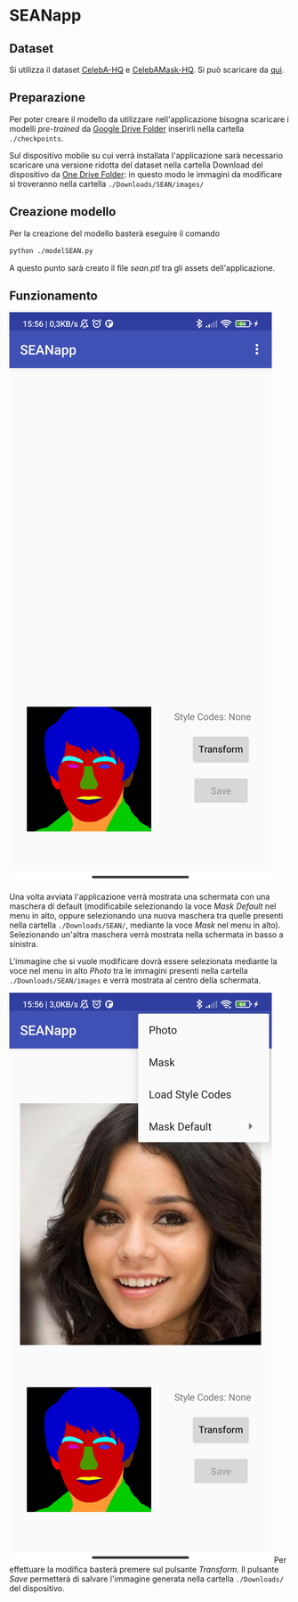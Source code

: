 # SEANapp

## Dataset

Si utilizza il dataset [CelebA-HQ](https://github.com/tkarras/progressive_growing_of_gans) e [CelebAMask-HQ](https://github.com/switchablenorms/CelebAMask-HQ).
Si può scaricare da [qui](https://drive.google.com/file/d/1TKhN9kDvJEcpbIarwsd1_fsTR2vGx6LC/view?usp=sharing). 

## Preparazione

Per poter creare il modello da utilizzare nell'applicazione bisogna scaricare i modelli *pre-trained* da [Google Drive Folder](https://drive.google.com/file/d/1UMgKGdVqlulfgOBV4Z0ajEwPdgt3_EDK/view?usp=sharing) inserirli nella cartella `./checkpoints`.

Sul dispositivo mobile su cui verrà installata l'applicazione sarà necessario scaricare una versione ridotta del dataset nella cartella Download del dispositivo da [One Drive Folder](https://univpr-my.sharepoint.com/:u:/g/personal/teresa_calzetti_studenti_unipr_it/Ed9UstpDczhBqk1io-Tu2eEB_dbZpnlvfufSzhuoCm5qbA?e=C8Qt7y): 
in questo modo le immagini da modificare si troveranno nella cartella `./Downloads/SEAN/images/`
## Creazione modello

Per la creazione del modello basterà eseguire il comando 

```bash
python ./modelSEAN.py
```

A questo punto sarà creato il file *sean.ptl* tra gli assets dell'applicazione.

## Funzionamento

![image](./screenshot/img1.jpg)

Una volta avviata l'applicazione verrà mostrata una schermata con una maschera di default (modificabile selezionando la voce *Mask Default* nel menu in alto, oppure selezionando una nuova maschera tra quelle presenti nella cartella `./Downloads/SEAN/`, mediante la voce *Mask* nel menu in alto).
Selezionando un'altra maschera verrà mostrata nella schermata in basso a sinistra.

L'immagine che si vuole modificare dovrà essere selezionata mediante la voce nel menu in alto *Photo* tra le immagini presenti nella cartella `./Downloads/SEAN/images` e verrà mostrata al centro della schermata.

![image](./screenshot/img2.jpg)
Per effettuare la modifica basterà premere sul pulsante *Transform*.
Il pulsante *Save* permetterà di salvare l'immagine generata nella cartella `./Downloads/` del dispositivo.
